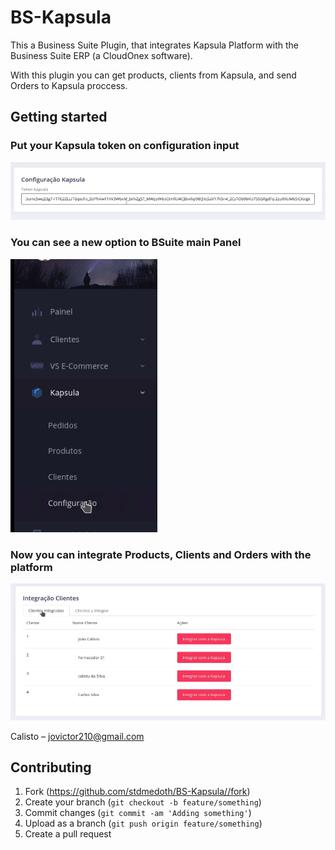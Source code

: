 # BS-Kapsula

This a Business Suite Plugin, that integrates Kapsula Platform with the Business Suite ERP (a CloudOnex software).

With this plugin you can get products, clients from Kapsula, and send Orders to Kapsula proccess.

### 

## Getting started

### Put your Kapsula token on configuration input
![BSKapsula Token](https://github.com/stdmedoth/BS-Kapsula/blob/master/data/img/token_screenshot.png)

### You can see a new option to BSuite main Panel
![BSKapsula Panel](https://github.com/stdmedoth/BS-Kapsula/blob/master/data/img/menu_screenshot.png)

### Now you can integrate Products, Clients and Orders with the platform 
![BSKapsula Integration](https://github.com/stdmedoth/BS-Kapsula/blob/master/data/img/integracao_cliente_screenshot.png)



Calisto – jovictor210@gmail.com

## Contributing

1. Fork (<https://github.com/stdmedoth/BS-Kapsula//fork>)
2. Create your branch (`git checkout -b feature/something`)
3. Commit changes (`git commit -am 'Adding something'`)
4. Upload as a branch (`git push origin feature/something`)
5. Create a pull request